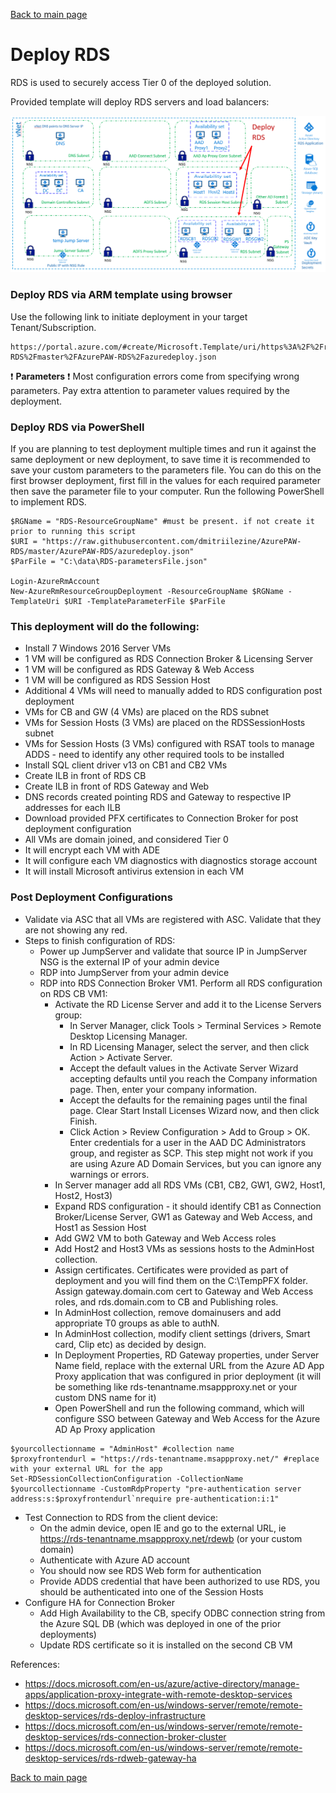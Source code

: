 [Back to main page](DeploymentOutline.md)


# Deploy RDS
RDS is used to securely access Tier 0 of the deployed solution. 

Provided template will deploy RDS servers and load balancers:

![DeployRDS ](img/DeployRDS.PNG)

### Deploy RDS via ARM template using browser
Use the following link to initiate deployment in your target Tenant/Subscription.
```PS
https://portal.azure.com/#create/Microsoft.Template/uri/https%3A%2F%2Fraw.githubusercontent.com%2Fdmitriilezine%2FAzurePAW-RDS%2Fmaster%2FAzurePAW-RDS%2Fazuredeploy.json
```
:heavy_exclamation_mark: **Parameters** :heavy_exclamation_mark: Most configuration errors come from specifying wrong parameters. 
Pay extra attention to parameter values required by the deployment.

### Deploy RDS via PowerShell
If you are planning to test deployment multiple times and run it against the same deployment or new deployment, 
to save time it is recommended to save your custom parameters to the parameters file. You can do this on the first browser deployment, 
first fill in the values for each required parameter then save the parameter file to your computer. Run the following PowerShell to implement RDS.

```PS
$RGName = "RDS-ResourceGroupName" #must be present. if not create it prior to running this script
$URI = "https://raw.githubusercontent.com/dmitriilezine/AzurePAW-RDS/master/AzurePAW-RDS/azuredeploy.json"
$ParFile = "C:\data\RDS-parametersFile.json"

Login-AzureRmAccount
New-AzureRmResourceGroupDeployment -ResourceGroupName $RGName -TemplateUri $URI -TemplateParameterFile $ParFile

```
### This deployment will do the following:
- Install 7 Windows 2016 Server VMs
- 1 VM will be configured as RDS Connection Broker & Licensing Server
- 1 VM will be configured as RDS Gateway & Web Access
- 1 VM will be configured as RDS Session Host
- Additional 4 VMs will need to manually added to RDS configuration post deployment
- VMs for CB and GW (4 VMs) are placed on the RDS subnet
- VMs for Session Hosts (3 VMs) are placed on the RDSSessionHosts subnet
- VMs for Session Hosts (3 VMs) configured with RSAT tools to manage ADDS - need to identify any other required tools to be installed
- Install SQL client driver v13 on CB1 and CB2 VMs
- Create ILB in front of RDS CB
- Create ILB in front of RDS Gateway and Web
- DNS records created pointing RDS and Gateway to respective IP addresses for each ILB
- Download provided PFX certificates to Connection Broker for post deployment configuration
- All VMs are domain joined, and considered Tier 0
- It will encrypt each VM with ADE
- It will configure each VM diagnostics with diagnostics storage account
- It will install Microsoft antivirus extension in each VM


### Post Deployment Configurations
- Validate via ASC that all VMs are registered with ASC. Validate that they are not showing any red.
- Steps to finish configuration of RDS:
  - Power up JumpServer and validate that source IP in JumpServer NSG is the external IP of your admin device
  - RDP into JumpServer from your admin device
  - RDP into RDS Connection Broker VM1. Perform all RDS configuration on RDS CB VM1:
    - Activate the RD License Server and add it to the License Servers group:
      - In Server Manager, click Tools > Terminal Services > Remote Desktop Licensing Manager. 
      - In RD Licensing Manager, select the server, and then click Action > Activate Server. 
      - Accept the default values in the Activate Server Wizard accepting defaults until you reach the Company information page. Then, enter your company information. 
      - Accept the defaults for the remaining pages until the final page. Clear Start Install Licenses Wizard now, and then click Finish. 
      - Click Action > Review Configuration > Add to Group > OK. Enter credentials for a user in the AAD DC Administrators group, and register as SCP. This step might not work if you are using Azure AD Domain Services, but you can ignore any warnings or errors. 
    - In Server manager add all RDS VMs (CB1, CB2, GW1, GW2, Host1, Host2, Host3)
    - Expand RDS configuration - it should identify CB1 as Connection Broker/License Server, GW1 as Gateway and Web Access, and Host1 as Session Host
    - Add GW2 VM to both Gateway and Web Access roles
    - Add Host2 and Host3 VMs as sessions hosts to the AdminHost collection.
    - Assign certificates. Certificates were provided as part of deployment and you will find them on the C:\TempPFX folder. 
    Assign gateway.domain.com cert to Gateway and Web Access roles, and rds.domain.com to CB and Publishing roles.
    - In AdminHost collection, remove domainusers and add appropriate T0 groups as able to authN.
    - In AdminHost collection, modify client settings (drivers, Smart card, Clip etc) as decided by design.
    - In Deployment Properties, RD Gateway properties, under Server Name field, replace with the external URL from the Azure AD App Proxy 
    application that was configured in prior deployment (it will be something like rds-tenantname.msappproxy.net or your custom DNS name for it)
    - Open PowerShell and run the following command, which will configure SSO between Gateway and Web Access for the Azure AD Ap Proxy application

```PS
$yourcollectionname = "AdminHost" #collection name
$proxyfrontendurl = "https://rds-tenantname.msappproxy.net/" #replace with your external URL for the app
Set-RDSessionCollectionConfiguration -CollectionName $yourcollectionname -CustomRdpProperty "pre-authentication server address:s:$proxyfrontendurl`nrequire pre-authentication:i:1"
```

  - Test Connection to RDS from the client device:
    - On the admin device, open IE and go to the external URL, ie https://rds-tenantname.msappproxy.net/rdewb (or your custom domain)
    - Authenticate with Azure AD account
    - You should now see RDS Web form for authentication
    - Provide ADDS credential that have been authorized to use RDS, you should be authenticated into one of the Session Hosts
  - Configure HA for Connection Broker
    - Add High Availability to the CB, specify ODBC connection string from the Azure SQL DB (which was deployed in one of the prior deployments)
    - Update RDS certificate so it is installed on the second CB VM


References: 
-   https://docs.microsoft.com/en-us/azure/active-directory/manage-apps/application-proxy-integrate-with-remote-desktop-services
-   https://docs.microsoft.com/en-us/windows-server/remote/remote-desktop-services/rds-deploy-infrastructure
-   https://docs.microsoft.com/en-us/windows-server/remote/remote-desktop-services/rds-connection-broker-cluster
-   https://docs.microsoft.com/en-us/windows-server/remote/remote-desktop-services/rds-rdweb-gateway-ha

[Back to main page](DeploymentOutline.md)


